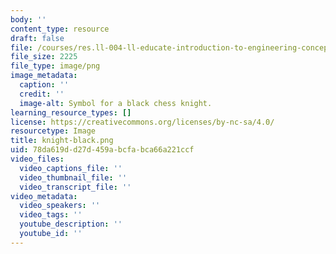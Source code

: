 ```yaml
---
body: ''
content_type: resource
draft: false
file: /courses/res.ll-004-ll-educate-introduction-to-engineering-concepts-spring-2022/knight-black.png
file_size: 2225
file_type: image/png
image_metadata:
  caption: ''
  credit: ''
  image-alt: Symbol for a black chess knight.
learning_resource_types: []
license: https://creativecommons.org/licenses/by-nc-sa/4.0/
resourcetype: Image
title: knight-black.png
uid: 78da619d-d27d-459a-bcfa-bca66a221ccf
video_files:
  video_captions_file: ''
  video_thumbnail_file: ''
  video_transcript_file: ''
video_metadata:
  video_speakers: ''
  video_tags: ''
  youtube_description: ''
  youtube_id: ''
---
```

